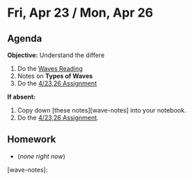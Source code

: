Fri, Apr 23 / Mon, Apr 26
==================  
  
Agenda  
---------  
**Objective:** Understand the differe
  
1. Do the [Waves Reading][wave-read]
2. Notes on **Types of Waves**
3. Do the [4/23,26 Assignment][4/23]
  
**If absent:** 

1. Copy down [these notes][wave-notes] into your notebook.
2. Do the [4/23,26 Assignment][4/23].
  
Homework   
-------------  
- (*none right now*)
  
[wave-read]: https://avon.schoology.com/course/2624603689/materials/gp/4890554768
[4/23]: https://avon.schoology.com/assignment/4890550147/
[wave-notes]: 
<!--stackedit_data:
eyJoaXN0b3J5IjpbLTEzMjY0NjkxODAsLTIwMjY4ODU4MzMsLT
Q4MzAwNTEwNSw0MDI3NTk3MjEsLTgwMzYwMzE3MSw4OTY4MDAz
OTIsMTE5NzkzMDcwNSw4OTA2NjE0MjksMTAyMzA1MzA1NSwtMT
UwNTM1OTQ0OCwtMTM4ODg4MDczNiwtMTQ4NzEyNjIzOSwtMjA2
NDE0MDY2NiwxMjc0MTUyMTgzLC0yMDYzNDY2ODM0LC0xODg4ND
g2MzYsLTUxMjg1NDIwOCwtMTk2NTA0MDA1NSwtMzE4NjgwNzI2
LDE1OTg4MTUyMzhdfQ==
-->